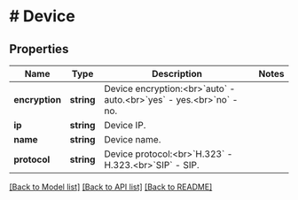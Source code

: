 # # Device

## Properties

Name | Type | Description | Notes
------------ | ------------- | ------------- | -------------
**encryption** | **string** | Device encryption:&lt;br&gt;&#x60;auto&#x60; - auto.&lt;br&gt;&#x60;yes&#x60; - yes.&lt;br&gt;&#x60;no&#x60; - no. |
**ip** | **string** | Device IP. |
**name** | **string** | Device name. |
**protocol** | **string** | Device protocol:&lt;br&gt;&#x60;H.323&#x60; - H.323.&lt;br&gt;&#x60;SIP&#x60; - SIP. |

[[Back to Model list]](../../README.md#models) [[Back to API list]](../../README.md#endpoints) [[Back to README]](../../README.md)
